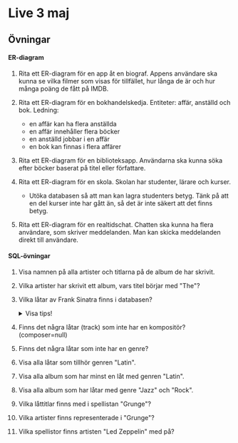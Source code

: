 # Live 3 maj

## Övningar

#### ER-diagram

1. Rita ett ER-diagram för en app åt en biograf. Appens användare ska kunna se vilka filmer som visas för tillfället, hur långa de är och hur många poäng de fått på IMDB.


2. Rita ett ER-diagram för en bokhandelskedja. Entiteter: affär, anställd och bok. Ledning:
    - en affär kan ha flera anställda
    - en affär innehåller flera böcker
    - en anställd jobbar i en affär
    - en bok kan finnas i flera affärer


3. Rita ett ER-diagram för en biblioteksapp. Användarna ska kunna söka efter böcker baserat på titel eller författare.


4. Rita ett ER-diagram för en skola. Skolan har studenter, lärare och kurser.
    - Utöka databasen så att man kan lagra studenters betyg. Tänk på att en del kurser inte har gått än, så det är inte säkert att det finns betyg.


5. Rita ett ER-diagram för en realtidschat. Chatten ska kunna ha flera användare, som skriver meddelanden. Man kan skicka meddelanden direkt till användare.


#### SQL-övningar


1. Visa namnen på alla artister och titlarna på de album de har skrivit.
2. Vilka artister har skrivit ett album, vars titel börjar med "The"?
3. Vilka låtar av Frank Sinatra finns i databasen? 
    <details>
    <summary>Visa tips!</summary>
    Tips 1: ett annat sätt att fråga samma sak är: vilka låtar finns i ett album som Frank Sinatra har skrivit?
        
    Tips 2: du behöver använda två joins.

    </details>

4. Finns det några låtar (track) som inte har en kompositör? (composer=null)
5. Finns det några låtar som inte har en genre?
6. Visa alla låtar som tillhör genren "Latin".
7. Visa alla album som har minst en låt med genren "Latin".
8. Visa alla album som har låtar med genre "Jazz" och "Rock".

9. Vilka låttitlar finns med i spellistan "Grunge"?
10. Vilka artister finns representerade i "Grunge"?
11. Vilka spellistor finns artisten "Led Zeppelin" med på?

